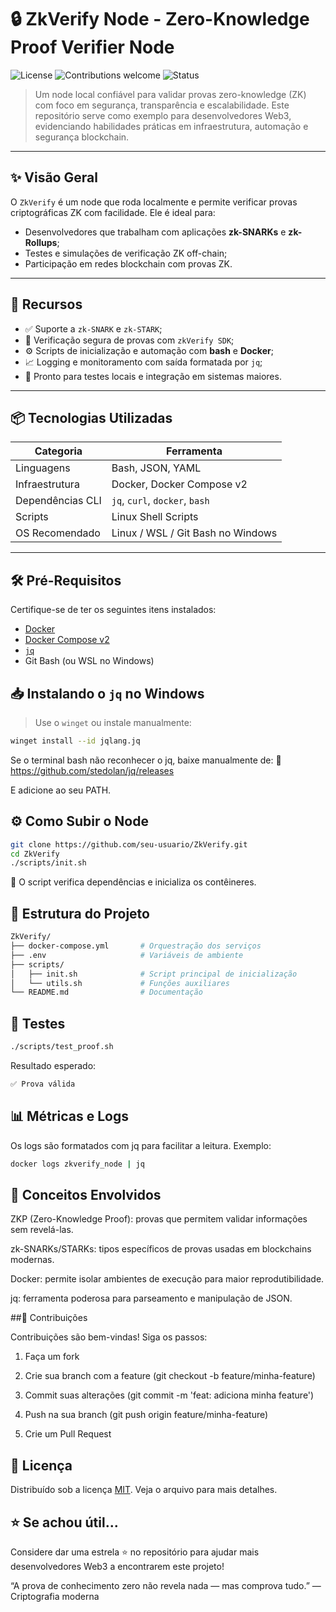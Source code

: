 # 🔒 ZkVerify Node - Zero-Knowledge Proof Verifier Node

![License](https://img.shields.io/badge/license-MIT-green.svg)
![Contributions welcome](https://img.shields.io/badge/contributions-welcome-brightgreen.svg)
![Status](https://img.shields.io/badge/status-active-blue.svg)

> Um node local confiável para validar provas zero-knowledge (ZK) com foco em segurança, transparência e escalabilidade. Este repositório serve como exemplo para desenvolvedores Web3, evidenciando habilidades práticas em infraestrutura, automação e segurança blockchain.

---

## ✨ Visão Geral

O `ZkVerify` é um node que roda localmente e permite verificar provas criptográficas ZK com facilidade. Ele é ideal para:

- Desenvolvedores que trabalham com aplicações **zk-SNARKs** e **zk-Rollups**;
- Testes e simulações de verificação ZK off-chain;
- Participação em redes blockchain com provas ZK.

---

## 🚀 Recursos

- ✅ Suporte a `zk-SNARK` e `zk-STARK`;
- 🔐 Verificação segura de provas com `zkVerify SDK`;
- ⚙️ Scripts de inicialização e automação com **bash** e **Docker**;
- 📈 Logging e monitoramento com saída formatada por `jq`;
- 🧱 Pronto para testes locais e integração em sistemas maiores.

---

## 📦 Tecnologias Utilizadas

| Categoria          | Ferramenta                      |
|--------------------|---------------------------------|
| Linguagens         | Bash, JSON, YAML                |
| Infraestrutura     | Docker, Docker Compose v2       |
| Dependências CLI   | `jq`, `curl`, `docker`, `bash`  |
| Scripts            | Linux Shell Scripts             |
| OS Recomendado     | Linux / WSL / Git Bash no Windows |

---

## 🛠️ Pré-Requisitos

Certifique-se de ter os seguintes itens instalados:

- [Docker](https://www.docker.com/)
- [Docker Compose v2](https://docs.docker.com/compose/)
- [`jq`](https://jqlang.github.io/jq/download/)
- Git Bash (ou WSL no Windows)

## 📥 Instalando o `jq` no Windows

> Use o `winget` ou instale manualmente:

```bash
winget install --id jqlang.jq
```

Se o terminal bash não reconhecer o jq, baixe manualmente de:
🔗 https://github.com/stedolan/jq/releases

E adicione ao seu PATH.

## ⚙️ Como Subir o Node

```bash
git clone https://github.com/seu-usuario/ZkVerify.git
cd ZkVerify
./scripts/init.sh
```

📌 O script verifica dependências e inicializa os contêineres.

## 📁 Estrutura do Projeto

```bash
ZkVerify/
├── docker-compose.yml       # Orquestração dos serviços
├── .env                     # Variáveis de ambiente
├── scripts/
│   ├── init.sh              # Script principal de inicialização
│   └── utils.sh             # Funções auxiliares
└── README.md                # Documentação
```

## 🧪 Testes

```bash
./scripts/test_proof.sh
```

Resultado esperado:

```bash
✅ Prova válida
```

## 📊 Métricas e Logs

Os logs são formatados com jq para facilitar a leitura. Exemplo:

```bash
docker logs zkverify_node | jq
```

## 🧠 Conceitos Envolvidos
ZKP (Zero-Knowledge Proof): provas que permitem validar informações sem revelá-las.

zk-SNARKs/STARKs: tipos específicos de provas usadas em blockchains modernas.

Docker: permite isolar ambientes de execução para maior reprodutibilidade.

jq: ferramenta poderosa para parseamento e manipulação de JSON.

##🤝 Contribuições

Contribuições são bem-vindas! Siga os passos:

1. Faça um fork

2. Crie sua branch com a feature (git checkout -b feature/minha-feature)

3. Commit suas alterações (git commit -m 'feat: adiciona minha feature')

4. Push na sua branch (git push origin feature/minha-feature)

5. Crie um Pull Request

## 🧾 Licença
Distribuído sob a licença [MIT](LICENSE). Veja o arquivo para mais detalhes.

## ⭐️ Se achou útil...
Considere dar uma estrela ⭐️ no repositório para ajudar mais desenvolvedores Web3 a encontrarem este projeto!

“A prova de conhecimento zero não revela nada — mas comprova tudo.”
— Criptografia moderna

